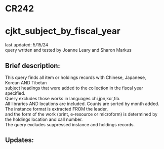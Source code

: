 # CR242
# cjkt_subject_by_fiscal_year 
<p>
last updated: 5/15/24
<br>
query written and tested by Joanne Leary and Sharon Markus
<br>
  
## Brief description:
This query finds all item or holdings records with Chinese, Japanese, Korean AND Tibetan 
<br> subject headings that were added to the collection in the fiscal year specified.
<br> Query excludes those works in languages chi,jpn,kor,tib.
<br> All libraries AND locations are included. Counts are sorted by month added.
<br> The instance format is extracted FROM the leader, 
<br> and the form of the work (print, e-resource or microform) is determined by the holdings location and call number.
<br> The query excludes suppressed instance and holdings records.
<p>
  
## Updates:
